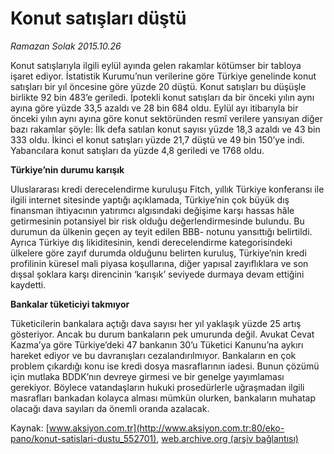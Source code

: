 # Konut satışları düştü

*Ramazan Solak 2015.10.26*

<div class="pNewsDetailMainContent ctx_content" itemprop="articleBody">
 <p>
  Konut satışlarıyla ilgili eylül ayında gelen rakamlar kötümser bir tabloya işaret ediyor. İstatistik Kurumu’nun verilerine göre Türkiye genelinde konut satışları bir yıl öncesine göre yüzde 20 düştü. Konut satışları bu düşüşle birlikte 92 bin 483’e geriledi. İpotekli konut satışları da bir önceki yılın aynı ayına göre yüzde 33,5 azaldı ve 28 bin 684 oldu. Eylül ayı itibarıyla bir önceki yılın aynı ayına göre konut sektöründen resmî verilere yansıyan diğer bazı rakamlar şöyle: İlk defa satılan konut sayısı yüzde 18,3 azaldı ve 43 bin 333 oldu. İkinci el konut satışları yüzde 21,7 düştü ve 49 bin 150’ye indi. Yabancılara konut satışları da yüzde 4,8 geriledi ve 1768 oldu.
 </p>
 <p>
  <strong>
   Türkiye’nin durumu karışık
  </strong>
 </p>
 <p>
  Uluslararası kredi derecelendirme kuruluşu Fitch, yıllık Türkiye konferansı ile ilgili internet sitesinde yaptığı açıklamada, Türkiye’nin çok büyük dış finansman ihtiyacının yatırımcı algısındaki değişime karşı hassas hâle getirmesinin potansiyel bir risk olduğu değerlendirmesinde bulundu. Bu durumun da ülkenin geçen ay teyit edilen BBB- notunu yansıttığı belirtildi. Ayrıca Türkiye dış likiditesinin, kendi derecelendirme kategorisindeki ülkelere göre zayıf durumda olduğunu belirten kuruluş, Türkiye’nin kredi profilinin küresel mali piyasa koşullarına, diğer yapısal zayıflıklara ve son dışsal şoklara karşı direncinin ‘karışık’ seviyede durmaya devam ettiğini kaydetti.
 </p>
 <p>
  <strong>
   Bankalar tüketiciyi takmıyor
  </strong>
 </p>
 <p>
  Tüketicilerin bankalara açtığı dava sayısı her yıl yaklaşık yüzde 25 artış gösteriyor. Ancak bu durum bankaların pek umurunda değil. Avukat Cevat Kazma’ya göre Türkiye’deki 47 bankanın 30’u Tüketici Kanunu’na aykırı hareket ediyor ve bu davranışları cezalandırılmıyor. Bankaların en çok problem çıkardığı konu ise kredi dosya masraflarının iadesi. Bunun çözümü için mutlaka BDDK’nın devreye girmesi ve bir genelge yayımlaması gerekiyor. Böylece vatandaşların hukuki prosedürlerle uğraşmadan ilgili masrafları bankadan kolayca alması mümkün olurken, bankaların muhatap olacağı dava sayıları da önemli oranda azalacak.
 </p>
</div>


Kaynak: [www.aksiyon.com.tr](http://www.aksiyon.com.tr:80/eko-pano/konut-satislari-dustu_552701), [web.archive.org (arşiv bağlantısı)](http://web.archive.org/web/20151103104905/http://www.aksiyon.com.tr:80/eko-pano/konut-satislari-dustu_552701)
